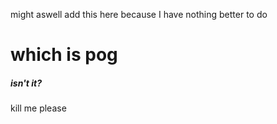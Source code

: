 might aswell add this here because I have nothing better to do
# which is pog
##### isn't it?

kill me please